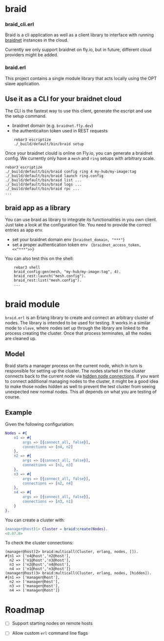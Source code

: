 # braid

### braid_cli.erl
Braid is a cli application as well as a client library to interface with running [braidnet](https://github.com/stritzinger/braidnet) instances in the cloud.

Currently we only support braidnet on fly.io, but in future, different cloud providers might be added.

### braid.erl

This project contains a single module library that acts locally using the OPT slave application.

## Use it as a CLI for your braidnet cloud

The CLI is the fastest way to use this client, generate the escript and use the setup command.

- braidnet domain (e.g. `braidnet.fly.dev`)
- the authenticaiton token used in REST requests

```
    rebar3 escriptize
    ./_build/default/bin/braid setup
````

Once your braidnet clould is online on Fly.io, you can generate a braidnet config.
We currently only have a `mesh` and `ring` setups with arbitrary scale.

    rebar3 escriptize
    ./_build/default/bin/braid config ring 4 my-hub/my-image:tag
    ./_build/default/bin/braid launch ring.config
    ./_build/default/bin/braid list ...
    ./_build/default/bin/braid logs ...
    ./_build/default/bin/braid rpc ...
    ...


## braid app as a library

You can use braid as library to integrate its functionalities in you own client.
Just take a look at the configuration file. You need to provide the correct entries as app env.

* set your braidnet domain env `{braidnet_domain, "***"}`
* set a proper authentication token env ` {braidnet_access_token, <<"***">>}`

You can also test this on the shell:

```
    rebar3 shell
    braid_config:gen(mesh, "my-hub/my-image:tag", 4).
    braid_rest:launch("mesh.config").
    braid_rest:list("mesh.config").
    ...
```


# braid module

`braid.erl` is an Erlang library to create and connect an arbitrary cluster of nodes.
The library is intended to be used for testing. It works in a similar mode to
`slave`, where nodes set up through the library are linked to the process
creating the cluster. Once that process terminates, all the nodes are cleaned
up.

## Model

Braid starts a manager process on the current node, which in turn is responsible
for setting up the cluster. The nodes started in the cluster connects back to
the current node via [hidden node connections][1]. If you want to connect
additional managing nodes to the cluster, it might be a good idea to make those
nodes hidden as well to prevent the test cluster from seeing unexpected new
normal nodes. This all depends on what you are testing of course.

## Example

Given the following configuriation:

```erlang
Nodes = #{
    n1 => #{
        args => [{connect_all, false}],
        connections => [n4, n2]
    },
    n2 => #{
        args => [{connect_all, false}],
        connections => [n1, n3]
    },
    n3 => #{
        args => [{connect_all, false}],
        connections => [n2, n4]
    },
    n4 => #{
        args => [{connect_all, false}],
        connections => [n3, n1]
    }
}.
```

You can create a cluster with:

```erlang
(manager@host)1> Cluster = braid:create(Nodes).
<0.87.0>
```

To check the cluster connections:

```
(manager@host)2> braid:multicall(Cluster, erlang, nodes, []).
#{n1 => ['n4@host','n2@host'],
  n2 => ['n1@host','n3@host'],
  n3 => ['n2@host','n4@host'],
  n4 => ['n1@host','n3@host']}
(manager@host)3> braid:multicall(Cluster, erlang, nodes, [hidden]).
#{n1 => ['manager@host'],
  n2 => ['manager@host'],
  n3 => ['manager@host'],
  n4 => ['manager@host']}
```

# Roadmap

- [ ] Support starting nodes on remote hosts
- [ ] Allow custom `erl` command line flags



[1]: http://erlang.org/doc/reference_manual/distributed.html#hidden-nodes
